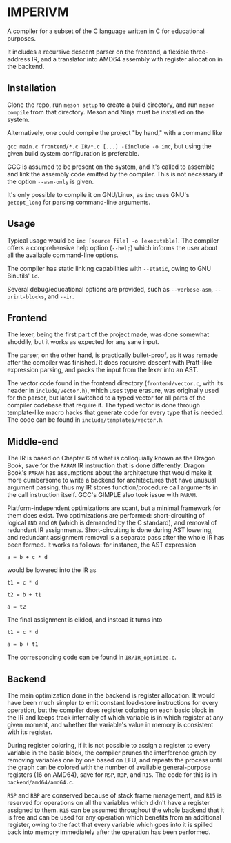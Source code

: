 # IMPERIVM

A compiler for a subset of the C language written in C for educational purposes.

It includes a recursive descent parser on the frontend, a flexible three-address IR, and a translator into AMD64 assembly with register allocation in the backend.

## Installation
Clone the repo, run `meson setup` to create a build directory, and run `meson compile` from that directory.
Meson and Ninja must be installed on the system.

Alternatively, one could compile the project "by hand," with a command like 

`gcc main.c frontend/*.c IR/*.c [...] -Iinclude -o imc`, but using the given build system configuration is preferable.

GCC is assumed to be present on the system, and it's called to assemble and link the assembly code emitted by the compiler. This is not necessary if the option `--asm-only` is given.

It's only possible to compile it on GNU/Linux, as `imc` uses GNU's `getopt_long` for parsing command-line arguments.

## Usage
Typical usage would be `imc [source file] -o [executable]`. The compiler offers a comprehensive help option (`--help`) which informs the user about all the available command-line options.

The compiler has static linking capabilities with `--static`, owing to GNU Binutils' `ld`.

Several debug/educational options are provided, such as `--verbose-asm`, `--print-blocks`, and `--ir`.

## Frontend
The lexer, being the first part of the project made, was done somewhat shoddily, but it works as expected for any sane input.

The parser, on the other hand, is practically bullet-proof, as it was remade after the compiler was finished. It does recursive descent with Pratt-like expression parsing, and packs the input from the lexer into an AST.

The vector code found in the frontend directory (`frontend/vector.c`, with its header in `include/vector.h`), which uses type erasure, was originally used for the parser, but later I switched to a typed vector for all parts of the compiler codebase that require it. The typed vector is done through template-like macro hacks that generate code for every type that is needed. The code can be found in `include/templates/vector.h`.

## Middle-end
The IR is based on Chapter 6 of what is colloquially known as the Dragon Book, save for the `PARAM` IR instruction that is done differently. Dragon Book's `PARAM` has assumptions about the architecture that would make it more cumbersome to write a backend for architectures that have unusual argument passing, thus my IR stores function/procedure call arguments in the call instruction itself. GCC's GIMPLE also took issue with `PARAM`.

Platform-independent optimizations are scant, but a minimal framework for them does exist. Two optimizations are performed: short-circuiting of logical `AND` and `OR` (which is demanded by the C standard), and removal of redundant IR assignments. Short-circuiting is done during AST lowering, and redundant assignment removal is a separate pass after the whole IR has been formed. It works as follows: for instance, the AST expression

`a = b + c * d`

would be lowered into the IR as

`t1 = c * d`

`t2 = b + t1`

`a = t2`

The final assignment is elided, and instead it turns into

`t1 = c * d`

`a = b + t1`

The corresponding code can be found in `IR/IR_optimize.c`.

## Backend
The main optimization done in the backend is register allocation. It would have been much simpler to emit constant load-store instructions for every operation, but the compiler does register coloring on each basic block in the IR and keeps track internally of which variable is in which register at any given moment, and whether the variable's value in memory is consistent with its register.

During register coloring, if it is not possible to assign a register to every variable in the basic block, the compiler prunes the interference graph by removing variables one by one based on LFU, and repeats the process until the graph can be colored with the number of available general-purpose registers (16 on AMD64), save for `RSP`, `RBP`, and `R15`. The code for this is in `backend/amd64/amd64.c`.

`RSP` and `RBP` are conserved because of stack frame management, and `R15` is reserved for operations on all the variables which didn't have a register assigned to them. `R15` can be assumed throughout the whole backend that it is free and can be used for any operation which benefits from an additional register, owing to the fact that every variable which goes into it is spilled back into memory immediately after the operation has been performed.
